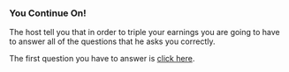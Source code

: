 ### You Continue On!
The host tell you that in order to triple your earnings you are going to have to answer all of the questions that he asks you correctly.  
   
The first question you have to answer is [click here](questions/question-1/question-1.md).   